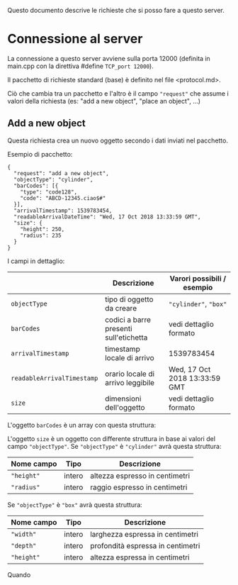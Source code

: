 
Questo documento descrive le richieste che si posso fare a questo server.

Connessione al server
=====================

La connessione a questo server avviene sulla porta 12000 (definita in main.cpp
con la direttiva #define `TCP_port 12000`).

Il pacchetto di richieste standard (base) è definito nel file <protocol.md>.

Ciò che cambia tra un pacchetto e l'altro è il campo `"request"` che assume i valori della richiesta (es: "add a new object", "place an object", ...)


Add a new object
----------------

Questa richiesta crea un nuovo oggetto secondo i dati inviati nel pacchetto.

Esempio di pacchetto:
```
{
  "request": "add a new object",
  "objectType": "cylinder",
  "barCodes": [{
    "type": "code128",
    "code": "ABCD-12345.ciao$#"
  }],
  "arrivalTimestamp": 1539783454,
  "readableArrivalDateTime": "Wed, 17 Oct 2018 13:33:59 GMT",
  "size": {
    "height": 250,
    "radius": 235
  }
}
```

I campi in dettaglio:

|                           |Descrizione                            |Varori possibili / esempio   |
|---------------------------|---------------------------------------|-----------------------------|
|`objectType`               |tipo di oggetto da creare              |`"cylinder"`, `"box"`        |
|`barCodes`                 |codici a barre presenti sull'etichetta |vedi dettaglio formato       |
|`arrivalTimestamp`         |timestamp locale di arrivo             |1539783454                   |
|`readableArrivalTimestamp` |orario locale di arrivo leggibile      |Wed, 17 Oct 2018 13:33:59 GMT|
|`size`                     |dimensioni dell'oggetto                |vedi dettaglio formato       |

L'oggetto `barCodes` è un array con questa struttura:

L'oggetto `size` è un oggetto con differente struttura in base ai valori del campo `"objectType"`.
Se `"objectType"` è `"cylinder"` avrà questa struttura:

|Nome campo |Tipo  |Descrizione                    |
|-----------|------|-------------------------------|
|`"height"` |intero|altezza espresso in centimetri |
|`"radius"` |intero|raggio espresso in centimetri  |

Se `"objectType"` è `"box"` avrà questa struttura:

|Nome campo |Tipo  |Descrizione                       |
|-----------|------|----------------------------------|
|`"width"`  |intero|larghezza espressa in centimetri  |
|`"depth"`  |intero|profondità espressa in centimetri |
|`"height"` |intero|altezza espressa in centimetri    |

Quando 